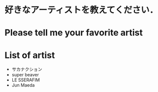 # 好きなアーティストを教えてください．
# Please tell me your favorite artist 


# List of artist
- サカナクション
- super beaver
- LE SSERAFIM
- Jun Maeda
